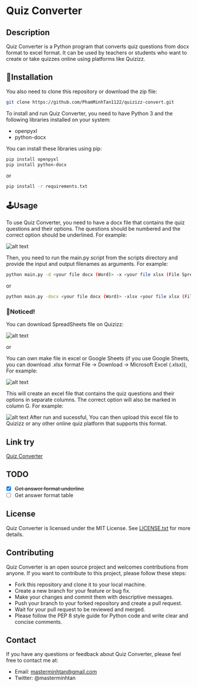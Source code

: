 # **Quiz Converter**

## **Description**

Quiz Converter is a Python program that converts quiz questions from docx format to excel format. It can be used by teachers or students who want to create or take quizzes online using platforms like Quizizz.

## **🎇Installation**

You also need to clone this repository or download the zip file:

```bash 
git clone https://github.com/PhamMinhTan1122/quizizz-convert.git
```


To install and run Quiz Converter, you need to have Python 3 and the following libraries installed on your system:

- openpyxl
- python-docx

You can install these libraries using pip:

```bash
pip install openpyxl
pip install python-docx
```
or

```bash
pip install -r requirements.txt
```

## **🕹Usage**
To use Quiz Converter, you need to have a docx file that contains the quiz questions and their options. The questions should be numbered and the correct option should be underlined. For example:

![alt text](https://raw.githubusercontent.com/PhamMinhTan1122/quizizz-convert/main/public/imgs/data-raw.png "Data-raw")

Then, you need to run the main.py script from the scripts directory and provide the input and output filenames as arguments. For example:

```bash
python main.py -d <your file docx (Word)> -x <your file xlsx (File SpreadSheets of Quizziz)>
```

or

```bash
python main.py -docx <your file docx (Word)> -xlsx <your file xlsx (File SpreadSheets of Quizziz)>
```

### 🚨Noticed!

You can download SpreadSheets file on Quizizz:

![alt text](https://raw.githubusercontent.com/PhamMinhTan1122/quizizz-convert/main/public/imgs/download-spreadsheets.png "SpreadSheets file")

or

You can own make file in excel or Google Sheets (if you use Google Sheets, you can download .xlsx format File -> Download -> Microsoft Excel (.xlsx)), For example:

![alt text](https://raw.githubusercontent.com/PhamMinhTan1122/quizizz-convert/main/public/imgs/excel_before.png "Excel before")

This will create an excel file that contains the quiz questions and their options in separate columns. The correct option will also be marked in column G. For example:

![alt text](https://raw.githubusercontent.com/PhamMinhTan1122/quizizz-convert/main/public/imgs/excel_after.png "Excel after")
After run and sucessful, You can then upload this excel file to Quizizz or any other online quiz platform that supports this format.
## Link try 
[Quiz Converter](https://github.com/PhamMinhTan1122/quiz-converter.git)
## TODO
- [X] ~~Get answer format underline~~
- [ ] Get answer format table

## License
Quiz Converter is licensed under the MIT License. See [LICENSE.txt](https://raw.githubusercontent.com/PhamMinhTan1122/quizizz-convert/main/docs/LICENSE.txt) for more details.

## Contributing
Quiz Converter is an open source project and welcomes contributions from anyone. If you want to contribute to this project, please follow these steps:

- Fork this repository and clone it to your local machine.
- Create a new branch for your feature or bug fix.
- Make your changes and commit them with descriptive messages.
- Push your branch to your forked repository and create a pull request.
- Wait for your pull request to be reviewed and merged.
- Please follow the PEP 8 style guide for Python code and write clear and concise comments.

## Contact
If you have any questions or feedback about Quiz Converter, please feel free to contact me at:

- Email: masterminhtan@gmail.com
- Twitter: @masterminhtan
